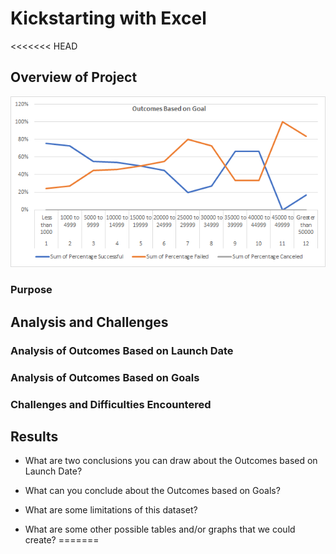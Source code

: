 # Kickstarting with Excel

<<<<<<< HEAD
## Overview of Project
![](https://github.com/c3crocks/kickstarter/blob/main/Outcomes_vs_Goals.png?raw=true)
### Purpose

## Analysis and Challenges

### Analysis of Outcomes Based on Launch Date

### Analysis of Outcomes Based on Goals

### Challenges and Difficulties Encountered

## Results

- What are two conclusions you can draw about the Outcomes based on Launch Date?

- What can you conclude about the Outcomes based on Goals?

- What are some limitations of this dataset?

- What are some other possible tables and/or graphs that we could create?
=======
